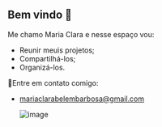 ## Bem vindo 👋

Me chamo Maria Clara e nesse espaço vou:
- Reunir meuis projetos;
- Compartilhá-los;
- Organizá-los.

📧Entre em contato comigo:
- mariaclarabelembarbosa@gmail.com

  ![image](https://github.com/MariaClara24502/MariaClara24502/assets/172382778/42675d4a-c654-4383-bb21-f920b85b0470)
